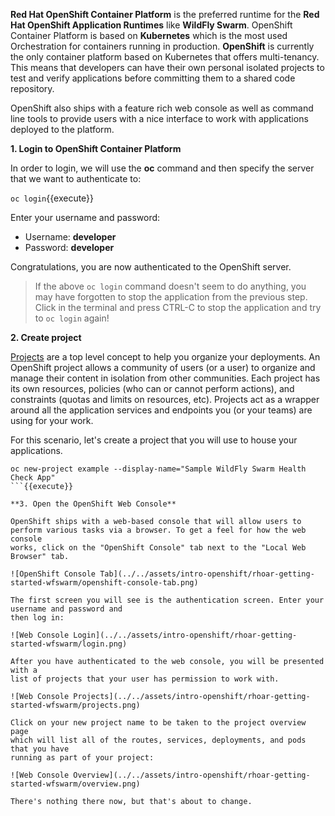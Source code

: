 **Red Hat OpenShift Container Platform** is the preferred runtime for the **Red Hat OpenShift Application Runtimes**
like **WildFly Swarm**. OpenShift Container Platform is based on **Kubernetes** which is the most used Orchestration
for containers running in production. **OpenShift** is currently the only container platform based on Kubernetes
that offers multi-tenancy. This means that developers can have their own personal isolated projects to test and
verify applications before committing them to a shared code repository.

OpenShift also ships with a feature rich web console as well as command line tools to provide users with a nice
interface to work with applications deployed to the platform.

**1. Login to OpenShift Container Platform**

In order to login, we will use the **oc** command and then specify the server that we
want to authenticate to:

```oc login```{{execute}}

Enter your username and password:
* Username: **developer**
* Password: **developer**

Congratulations, you are now authenticated to the OpenShift server.

> If the above `oc login` command doesn't seem to do anything, you may have forgotten to stop the application from the previous
step. Click in the terminal and press CTRL-C to stop the application and try to `oc login` again!

**2. Create project**

[Projects](https://docs.openshift.com/container-platform/3.6/architecture/core_concepts/projects_and_users.html#projects) 
are a top level concept to help you organize your deployments. An
OpenShift project allows a community of users (or a user) to organize and manage
their content in isolation from other communities. Each project has its own
resources, policies (who can or cannot perform actions), and constraints (quotas
and limits on resources, etc). Projects act as a wrapper around all the
application services and endpoints you (or your teams) are using for your work.

For this scenario, let's create a project that you will use to house your applications. 

```
oc new-project example --display-name="Sample WildFly Swarm Health Check App"
```{{execute}}

**3. Open the OpenShift Web Console**

OpenShift ships with a web-based console that will allow users to
perform various tasks via a browser. To get a feel for how the web console
works, click on the "OpenShift Console" tab next to the "Local Web Browser" tab.

![OpenShift Console Tab](../../assets/intro-openshift/rhoar-getting-started-wfswarm/openshift-console-tab.png)

The first screen you will see is the authentication screen. Enter your username and password and 
then log in:

![Web Console Login](../../assets/intro-openshift/rhoar-getting-started-wfswarm/login.png)

After you have authenticated to the web console, you will be presented with a
list of projects that your user has permission to work with.

![Web Console Projects](../../assets/intro-openshift/rhoar-getting-started-wfswarm/projects.png)

Click on your new project name to be taken to the project overview page
which will list all of the routes, services, deployments, and pods that you have
running as part of your project:

![Web Console Overview](../../assets/intro-openshift/rhoar-getting-started-wfswarm/overview.png)

There's nothing there now, but that's about to change.

